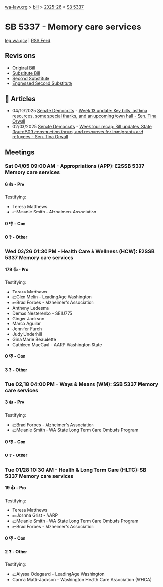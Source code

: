 [wa-law.org](/) > [bill](/bill/) > [2025-26](/bill/2025-26/) > [SB 5337](/bill/2025-26/sb/5337/)

# SB 5337 - Memory care services
[leg.wa.gov](https://app.leg.wa.gov/billsummary?BillNumber=5337&Year=2025&Initiative=false) | [RSS Feed](./rss.xml)

## Revisions
* [Original Bill](1/)
* [Substitute Bill](S/)
* [Second Substitute](S2/)
* [Engrossed Second Substitute](S2.E/)

## 📰 Articles
* 04/10/2025 [Senate Democrats](/org/senate_democrats/) - [Week 13 update: Key bills, asthma resources, some special thanks, and an upcoming town hall - Sen. Tina Orwall](https://senatedemocrats.wa.gov/orwall/2025/04/09/week-13-update-key-bills-asthma-resources-some-special-thanks-and-an-upcoming-town-hall/#:~:text=a%20new%20certification%20requirement)
* 02/08/2025 [Senate Democrats](/org/senate_democrats/) - [Week four recap: Bill updates, State Route 509 construction forum, and resources for immigrants and refugees - Sen. Tina Orwall](https://senatedemocrats.wa.gov/orwall/2025/02/07/week-four-recap-bill-updates-state-route-509-construction-forum-and-resources-for-immigrants-and-refugees/#:~:text=SB%205337)

## Meetings
### Sat 04/05 09:00 AM - Appropriations (APP): E2SSB 5337 Memory care services
#### 6 👍 - Pro
Testifying:
* Teresa Matthews
* 💵Melanie Smith - Alzheimers Association

#### 0 👎 - Con

#### 0 ❓ - Other

### Wed 03/26 01:30 PM - Health Care & Wellness (HCW): E2SSB 5337 Memory care services
#### 179 👍 - Pro
Testifying:
* Teresa Matthews
* 💵Glen Melin - LeadingAge Washington
* 💵Brad Forbes - Alzheimer's Association
* Anthony Ledesma
* Demas Nesterenko - SEIU775
* Ginger Jackson
* Marco Aguilar
* Jennifer Furch
* Judy Underhill
* Gina Marie Beaudette
* Cathleen MacCaul - AARP Washington State

#### 0 👎 - Con

#### 3 ❓ - Other

### Tue 02/18 04:00 PM - Ways & Means (WM): SSB 5337 Memory care services
#### 3 👍 - Pro
Testifying:
* 💵Brad Forbes - Alzheimer's Association
* 💵Melanie Smith - WA State Long Term Care Ombuds Program

#### 0 👎 - Con

#### 0 ❓ - Other

### Tue 01/28 10:30 AM - Health & Long Term Care (HLTC): SB 5337 Memory care services
#### 19 👍 - Pro
Testifying:
* Teresa Matthews
* 💵Joanna Grist - AARP
* 💵Melanie Smith - WA State Long Term Care Ombuds Program
* 💵Brad Forbes - Alzheimer's Association

#### 0 👎 - Con

#### 2 ❓ - Other
Testifying:
* 💵Alyssa Odegaard - LeadingAge Washington
* Carma Matti-Jackson - Washington Health Care Association (WHCA)
